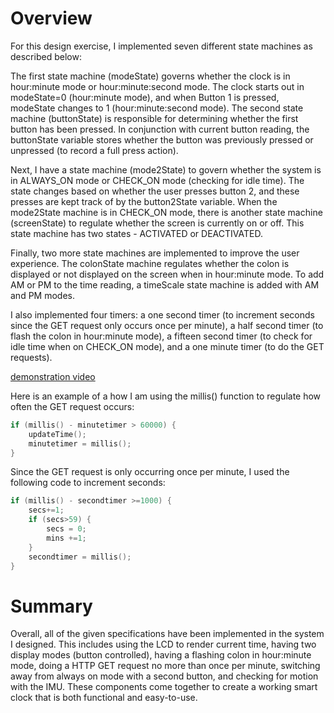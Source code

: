 # Overview

For this design exercise, I implemented seven different state machines as described below:

The first state machine (modeState) governs whether the clock is in hour:minute mode or hour:minute:second mode. The clock starts out in modeState=0 (hour:minute mode), and when Button 1 is pressed, modeState changes to 1 (hour:minute:second mode). The second state machine (buttonState) is responsible for determining whether the first button has been pressed. In conjunction with current button reading, the buttonState variable stores whether the button was previously pressed or unpressed (to record a full press action).

Next, I have a state machine (mode2State) to govern whether the system is in ALWAYS_ON mode or CHECK_ON mode (checking for idle time). The state changes based on whether the user presses button 2, and these presses are kept track of by the button2State variable. When the mode2State machine is in CHECK_ON mode, there is another state machine (screenState) to regulate whether the screen is currently on or off. This state machine has two states - ACTIVATED or DEACTIVATED.

Finally, two more state machines are implemented to improve the user experience. The colonState machine regulates whether the colon is displayed or not displayed on the screen when in hour:minute mode. To add AM or PM to the time reading, a timeScale state machine is added with AM and PM modes.

I also implemented four timers: a one second timer (to increment seconds since the GET request only occurs once per minute), a half second timer (to flash the colon in hour:minute mode), a fifteen second timer (to check for idle time when on CHECK_ON mode), and a one minute timer (to do the GET requests).

[demonstration video](https://www.youtube.com/watch?v=GqoFyI8VGLg)

Here is an example of a how I am using the millis() function to regulate how often the GET request occurs:

```cpp
if (millis() - minutetimer > 60000) {
    updateTime();
    minutetimer = millis();
}
```

Since the GET request is only occurring once per minute, I used the following code to increment seconds:

```cpp
if (millis() - secondtimer >=1000) {
    secs+=1;
    if (secs>59) {
        secs = 0;
        mins +=1;
    }
    secondtimer = millis();
}
```

# Summary

Overall, all of the given specifications have been implemented in the system I designed. This includes using the LCD to render current time, having two display modes (button controlled), having a flashing colon in hour:minute mode, doing a HTTP GET request no more than once per minute, switching away from always on mode with a second button, and checking for motion with the IMU. These components come together to create a working smart clock that is both functional and easy-to-use.